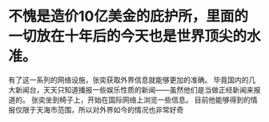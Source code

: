 # 不愧是造价10亿美金的庇护所，里面的一切放在十年后的今天也是世界顶尖的水准。
有了这一系列的网络设施，张奕获取外界信息就能够更加的准确。
毕竟国内的几大新闻台，天天只知道播报一些娱乐性质的新闻——虽然他们是当做正经新闻来报道的。
张奕坐到椅子上，开始在国际网络上浏览一些信息。
目前他能够得到的情报仅限于天海市范围，所以对外界如今的情况也非常好奇

